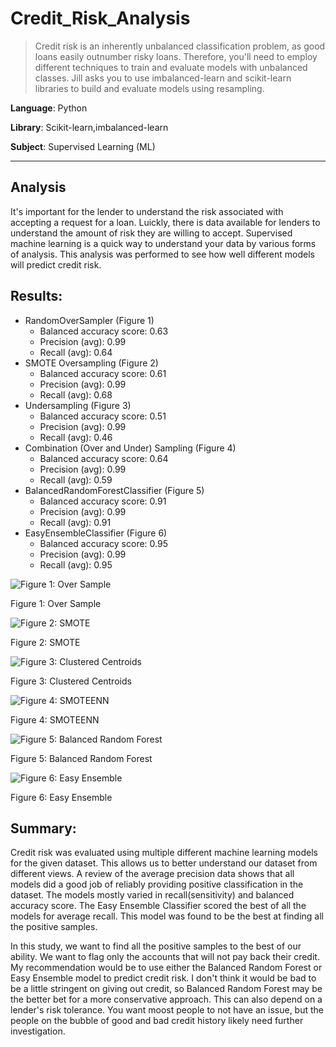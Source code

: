 # Credit_Risk_Analysis

> Credit risk is an inherently unbalanced classification problem, as good loans easily outnumber risky loans. Therefore, you'll need to employ different techniques to train and evaluate models with unbalanced
> classes. Jill asks you to use imbalanced-learn and scikit-learn libraries to build and evaluate models using resampling.

**Language**: Python

**Library**: Scikit-learn,imbalanced-learn

**Subject**: Supervised Learning (ML)

___________________________________________

## Analysis

It's important for the lender to understand the risk associated with accepting a request for a loan. Luickly, there is data available for lenders to understand the amount of risk they are willing to accept.  Supervised machine learning is a quick way to understand your data by various forms of analysis.  This analysis was performed to see how well different models will predict credit risk.    

## Results:

- RandomOverSampler (Figure 1)
    - Balanced accuracy score: 0.63
    - Precision (avg): 0.99
    - Recall (avg): 0.64
- SMOTE Oversampling (Figure 2)
    - Balanced accuracy score: 0.61
    - Precision (avg): 0.99
    - Recall (avg): 0.68
- Undersampling (Figure 3)
    - Balanced accuracy score: 0.51
    - Precision (avg): 0.99
    - Recall (avg): 0.46
- Combination (Over and Under) Sampling (Figure 4)
    - Balanced accuracy score: 0.64
    - Precision (avg): 0.99 
    - Recall (avg): 0.59
- BalancedRandomForestClassifier (Figure 5)
    - Balanced accuracy score: 0.91
    - Precision (avg): 0.99
    - Recall (avg): 0.91 
- EasyEnsembleClassifier (Figure 6)
    - Balanced accuracy score: 0.95
    - Precision (avg): 0.99
    - Recall (avg):  0.95

![Figure 1: Over Sample](/images/random_oversample.PNG)

Figure 1: Over Sample

![Figure 2: SMOTE](/images/smote.PNG)

Figure 2: SMOTE

![Figure 3: Clustered Centroids](/images/centroids.PNG)

Figure 3: Clustered Centroids

![Figure 4: SMOTEENN](/images/smoteenn.PNG)

Figure 4: SMOTEENN

![Figure 5: Balanced Random Forest](/images/random_trees.PNG)

Figure 5: Balanced Random Forest

![Figure 6: Easy Ensemble](/images/easy_ensemble.PNG)

Figure 6: Easy Ensemble

## Summary:

Credit risk was evaluated using multiple different machine learning models for the given dataset.  This allows us to better understand our dataset from different views.  A review of the average precision data shows that all models did a good job of reliably providing positive classification in the dataset. The models mostly varied in recall(sensitivity) and balanced accuracy score.  The Easy Ensemble Classifier scored the best of all the models for average recall.  This model was found to be the best at finding all the positive samples. 

In this study, we want to find all the positive samples to the best of our ability.  We want to flag only the accounts that will not pay back their credit.
My recommendation would be to use either the Balanced Random Forest or Easy Ensemble model to predict credit risk. I don't think it would be bad to be a little stringent on giving out credit, so Balanced Random Forest may be the better bet for a more conservative approach.  This can also depend on a lender's risk tolerance.  You want moost people to not have an issue, but the people on the bubble of good and bad credit history likely need further investigation.  
